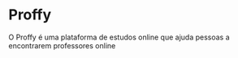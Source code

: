 # Proffy
O Proffy é uma plataforma de estudos online que ajuda pessoas a encontrarem professores online
